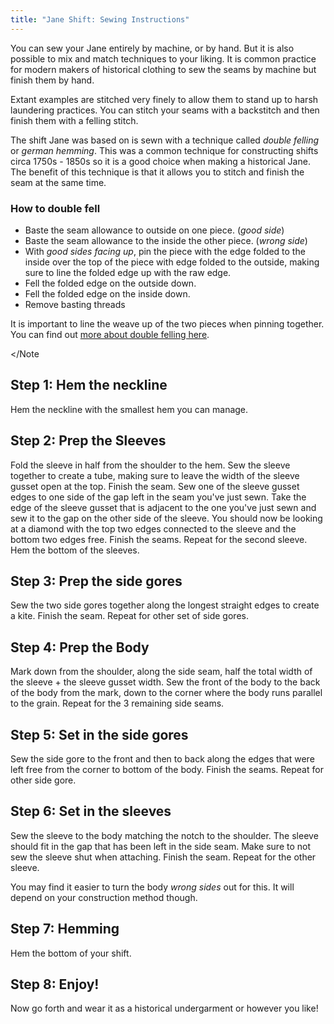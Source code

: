 ```yaml
---
title: "Jane Shift: Sewing Instructions"
---
```


You can sew your Jane entirely by machine, or by hand. But it is also possible to mix and match techniques to your liking. It is common practice for modern makers of historical clothing to sew the seams by machine but finish them by hand.

Extant examples are stitched very finely to allow them to stand up to harsh laundering practices. You can stitch your seams with a backstitch and then finish them with a felling stitch.

The shift Jane was based on is sewn with a technique called *double felling* or *german hemming*. This was a common technique for constructing shifts circa 1750s - 1850s so it is a good choice when making a historical Jane. The benefit of this technique is that it allows you to stitch and finish the seam at the same time.

### How to double fell

- Baste the seam allowance to outside on one piece. (*good side*)
- Baste the seam allowance to the inside the other piece. (*wrong side*)
- With *good sides facing up*, pin the piece with the edge folded to the inside over the top of the piece with edge folded to the outside, making sure to line the folded edge up with the raw edge.
- Fell the folded edge on the outside down.
- Fell the folded edge on the inside down.
- Remove basting threads

<Note>

It is important to line the weave up of the two pieces when pinning together. You can find out [more about double felling here](https://www.sewncompany.com/felled-seam-german-hemming).

</Note

## Step 1: Hem the neckline

Hem the neckline with the smallest hem you can manage.

## Step 2: Prep the Sleeves

Fold the sleeve in half from the shoulder to the hem. 
Sew the sleeve together to create a tube, making sure to leave the width of the sleeve gusset open at the top.
Finish the seam.
Sew one of the sleeve gusset edges to one side of the gap left in the seam you've just sewn.
Take the edge of the sleeve gusset that is adjacent to the one you've just sewn and sew it to the gap on the other side of the sleeve. You should now be looking at a diamond with the top two edges connected to the sleeve and the bottom two edges free. 
Finish the seams.
Repeat for the second sleeve.
Hem the bottom of the sleeves.

## Step 3: Prep the side gores

Sew the two side gores together along the longest straight edges to create a kite.
Finish the seam.
Repeat for other set of side gores.

## Step 4: Prep the Body
Mark down from the shoulder, along the side seam, half the total width of the sleeve + the sleeve gusset width.
Sew the front of the body to the back of the body from the mark, down to the corner where the body runs parallel to the grain.
Repeat for the 3 remaining side seams. 

## Step 5: Set in the side gores

Sew the side gore to the front and then to back along the edges that were left free from the corner to bottom of the body.
Finish the seams.
Repeat for other side gore.

## Step 6: Set in the sleeves
Sew the sleeve to the body matching the notch to the shoulder. The sleeve should fit in the gap that has been left in the side seam. Make sure to not sew the sleeve shut when attaching.
Finish the seam.
Repeat for the other sleeve.

<Note>

You may find it easier to turn the body *wrong sides* out for this. It will depend on your construction method though.

</Note>

## Step 7: Hemming

Hem the bottom of your shift.

## Step 8: Enjoy!
Now go forth and wear it as a historical undergarment or however you like!
